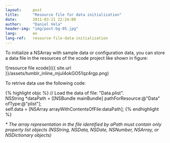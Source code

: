 ```yaml
---
layout:     post
title:      "Resource file for data initialization"
date:       2011-03-21 22:24:00
author:     "Daniel Vela"
header-img: "img/post-bg-05.jpg"
lang:       en
lang-ref:   resource-file-data-initialization
---
```


To initialize a NSArray with sample data or configuration data, you can store a data file in the resources of the xcode project like shown in figure:

![resource file xcode]({{ site.url }}/assets/tumblr_inline_mjul4okGO51qz4rgp.png)

To retrive data use the following code:

{% highlight objc %}
// Load the data of file: "Data.plist".  
NSString *dataPath = [[NSBundle mainBundle] pathForResource:@"Data" ofType:@"plist"];  
self.data = [NSArray arrayWithContentsOfFile:dataPath];
{% endhighlight %}

*\* The array representation in the file identified by aPath must contain only property list objects (NSString, NSData, NSDate, NSNumber, NSArray, or NSDictionary objects)*
